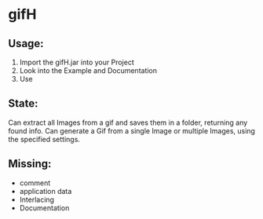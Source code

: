# gifH

## Usage:
1. Import the gifH.jar into your Project
2. Look into the Example and Documentation
3. Use

## State:
Can extract all Images from a gif and saves them in a folder, returning any found info.
Can generate a Gif from a single Image or multiple Images, using the specified settings.


## Missing:
* comment
* application data
* Interlacing
* Documentation
